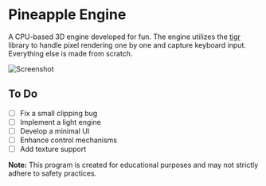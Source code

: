 # Pineapple Engine

A CPU-based 3D engine developed for fun. The engine utilizes the [tigr](https://github.com/erkkah/tigr) library to handle pixel rendering one by one and capture keyboard input. Everything else is made from scratch.

![Screenshot](https://github.com/krek0/pineapple_engine/blob/main/docs/images/car.gif)

## To Do
- [ ] Fix a small clipping bug
- [ ] Implement a light engine
- [ ] Develop a minimal UI
- [ ] Enhance control mechanisms
- [ ] Add texture support

**Note:** This program is created for educational purposes and may not strictly adhere to safety practices.
